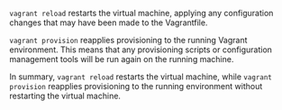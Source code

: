 `vagrant reload` restarts the virtual machine, applying any configuration changes that may have been made to the Vagrantfile.

`vagrant provision` reapplies provisioning to the running Vagrant environment. This means that any provisioning scripts or configuration management tools will be run again on the running machine.

In summary, `vagrant reload` restarts the virtual machine, while `vagrant provision` reapplies provisioning to the running environment without restarting the virtual machine.
